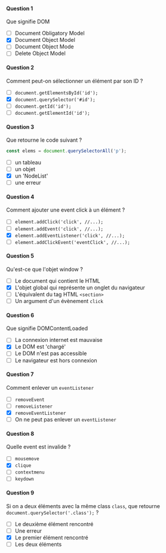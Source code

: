 #### Question 1
Que signifie DOM
* [ ] Document Obligatory Model
* [x] Document Object Model
* [ ] Document Object Mode
* [ ] Delete Object Model

#### Question 2
Comment peut-on sélectionner un élément par son ID ?
* [ ] `document.getElementsById('id');`
* [x] `document.querySelector('#id');`
* [ ] `document.getId('id');`
* [ ] `document.getElementId('id');`

#### Question 3
Que retourne le code suivant ?
```javascript
const elems = document.querySelectorAll('p');
```
* [ ] un tableau
* [ ] un objet
* [x] un 'NodeList'
* [ ] une erreur

#### Question 4
Comment ajouter une event click à un élément ?
* [ ] `element.addClick('click', //...);`
* [ ] `element.addEvent('click', //...);`
* [x] `element.addEventListener('click', //...);`
* [ ] `element.addClickEvent('eventClick', //...);`

#### Question 5
Qu'est-ce que l'objet window ?
* [ ] Le document qui contient le HTML
* [x] L'objet global qui représente un onglet du navigateur
* [ ] L'équivalent du tag HTML `<section>`
* [ ] Un argument d'un évènement `click`

#### Question 6
Que signifie DOMContentLoaded
* [ ] La connexion internet est mauvaise
* [x] Le DOM est 'chargé'
* [ ] Le DOM n'est pas accessible
* [ ] Le navigateur est hors connexion

#### Question 7
Comment enlever un `eventListener`
* [ ] `removeEvent`
* [ ] `removeListener`
* [x] `removeEventListener`
* [ ] On ne peut pas enlever un `eventListener`

#### Question 8
Quelle event est invalide ?
* [ ] `mousemove`
* [x] `clique`
* [ ] `contextmenu`
* [ ] `keydown`

#### Question 9
Si on a deux éléments avec la même class `class`, que retourne `document.querySelector('.class');` ?
* [ ] Le deuxième élément rencontré
* [ ] Une erreur
* [x] Le premier élément rencontré
* [ ] Les deux éléments
